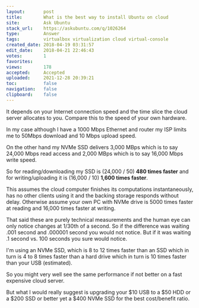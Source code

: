 ```yaml
---
layout:       post
title:        What is the best way to install Ubuntu on cloud
site:         Ask Ubuntu
stack_url:    https://askubuntu.com/q/1026264
type:         Answer
tags:         virtualbox virtualization cloud virtual-console
created_date: 2018-04-19 03:31:57
edit_date:    2018-04-21 22:46:43
votes:        1
favorites:    
views:        178
accepted:     Accepted
uploaded:     2021-12-28 20:39:21
toc:          false
navigation:   false
clipboard:    false
---
```


It depends on your Internet connection speed and the time slice the cloud server allocates to you. Compare this to the speed of your own hardware.

In my case although I have a 1000 Mbps Ethernet and router my ISP limits me to 50Mbps download and 10 Mbps upload speed.

On the other hand my NVMe SSD delivers 3,000 MBps which is to say 24,000 Mbps read access and 2,000 MBps which is to say 16,000 Mbps write speed.

So for reading/downloading my SSD is (24,000 / 50) **480 times faster** and for writing/uploading it is (16,000 / 10) **1,600 times faster**.

This assumes the cloud computer finishes its computations instantaneously, has no other clients using it and the backing storage responds without delay. Otherwise assume your own PC with NVMe drive is 5000 times faster at reading and 16,000 times faster at writing.

That said these are purely technical measurements and the human eye can only notice changes at 1/30th of a second. So if the difference was waiting .001 second and .000001 second you would not notice. But if it was waiting .1 second vs. 100 seconds you sure would notice.

I'm using an NVMe SSD, which is 8 to 12 times faster than an SSD which in turn is 4 to 8 times faster than a hard drive which in turn is 10 times faster than your USB (estimated).

So you might very well see the same performance if not better on a fast expensive cloud server.

But what I would really suggest is upgrading your $10 USB to a $50 HDD or a $200 SSD or better yet a $400 NVMe SSD for the best cost/benefit ratio.
